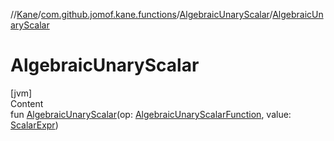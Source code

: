 //[Kane](../../index.md)/[com.github.jomof.kane.functions](../index.md)/[AlgebraicUnaryScalar](index.md)/[AlgebraicUnaryScalar](-algebraic-unary-scalar.md)



# AlgebraicUnaryScalar  
[jvm]  
Content  
fun [AlgebraicUnaryScalar](-algebraic-unary-scalar.md)(op: [AlgebraicUnaryScalarFunction](../-algebraic-unary-scalar-function/index.md), value: [ScalarExpr](../../com.github.jomof.kane.impl/-scalar-expr/index.md))  



